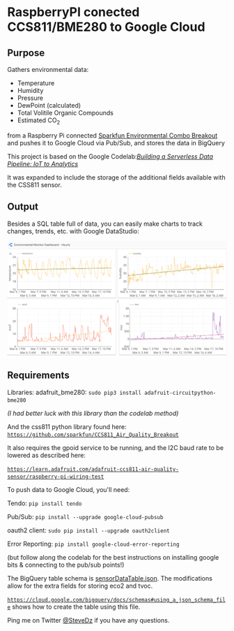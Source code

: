 # RaspberryPI conected CCS811/BME280 to Google Cloud

## Purpose

Gathers environmental data:

* Temperature
* Humidity
* Pressure
* DewPoint (calculated)
* Total Volitile Organic Compounds
* Estimated CO<sub>2</sub> 

from a Raspberry Pi connected [Sparkfun Environmental Combo Breakout](https://www.sparkfun.com/products/14348) and pushes it to Google Cloud via Pub/Sub, and stores the data in BigQuery

This project is based on the Google Codelab:[*Building a Serverless Data Pipeline: IoT to Analytics*](https://codelabs.developers.google.com/codelabs/iot-data-pipeline/index.html#0)

It was expanded to include the storage of the additional fields available with the CSS811 sensor.

## Output
Besides a SQL table full of data, you can easily make charts to track changes, trends, etc. with Google DataStudio:

![Chart](https://github.com/DzRepo/RaspberryPI-CCS811-BME280-Google-Cloud/blob/master/Screenshot-Environmental%20Monitor-Chart-Hourly.png)

## Requirements
Libraries:
adafruit_bme280:
```sudo pip3 install adafruit-circuitpython-bme280```

*(I had better luck with this library than the codelab method)*

And the css811 python library found here:
[`https://github.com/sparkfun/CCS811_Air_Quality_Breakout`](https://github.com/sparkfun/CCS811_Air_Quality_Breakout)

It also requires the gpoid service to be running, and the I2C baud rate to be lowered as described here:

[`https://learn.adafruit.com/adafruit-ccs811-air-quality-sensor/raspberry-pi-wiring-test`](https://learn.adafruit.com/adafruit-ccs811-air-quality-sensor/raspberry-pi-wiring-test)

To push data to Google Cloud, you'll need:

Tendo: ```pip install tendo```

Pub/Sub: ```pip install --upgrade google-cloud-pubsub```

oauth2 client: ```sudo pip install --upgrade oauth2client```

Error Reporting: ```pip install google-cloud-error-reporting```

(but follow along the codelab for the best instructions on installing google bits & connecting to the pub/sub points!)

The BigQuery table schema is [sensorDataTable.json](). The modifications allow for the extra fields for storing eco2 and tvoc.

[`https://cloud.google.com/bigquery/docs/schemas#using_a_json_schema_file`](https://cloud.google.com/bigquery/docs/schemas#using_a_json_schema_file) shows how to create the table using this file.

Ping me on Twitter [@SteveDz](https://twitter.com/stevedz) if you have any questions.
